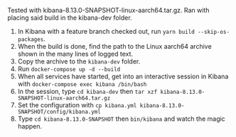 Tested with kibana-8.13.0-SNAPSHOT-linux-aarch64.tar.gz. Ran with placing said build in the kibana-dev folder.

1. In Kibana with a feature branch checked out, run `yarn build --skip-os-packages`.
1. When the build is done, find the path to the Linux aarch64 archive shown in the many lines of logged text.
1. Copy the archive to the `kibana-dev` folder.
1. Run `docker-compose up -d --build`
1. When all services have started, get into an interactive session in Kibana with `docker-compose exec kibana /bin/bash`
1. In the session, type `cd kibana-dev` then `tar xzf kibana-8.13.0-SNAPSHOT-linux-aarch64.tar.gz`
1. Set the configuration with `cp kibana.yml kibana-8.13.0-SNAPSHOT/config/kibana.yml`
1. Type `cd kibana-8.13.0-SNAPSHOT` then `bin/kibana` and watch the magic happen.
